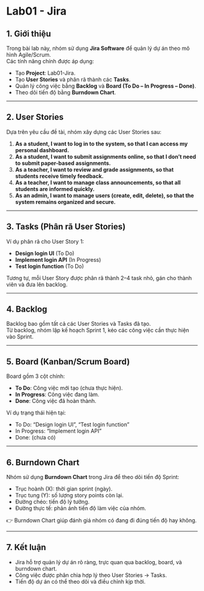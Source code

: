 # Lab01 - Jira

## 1. Giới thiệu
Trong bài lab này, nhóm sử dụng **Jira Software** để quản lý dự án theo mô hình Agile/Scrum.  
Các tính năng chính được áp dụng:
- Tạo **Project**: Lab01-Jira.
- Tạo **User Stories** và phân rã thành các **Tasks**.
- Quản lý công việc bằng **Backlog** và **Board (To Do – In Progress – Done)**.
- Theo dõi tiến độ bằng **Burndown Chart**.

---

## 2. User Stories
Dựa trên yêu cầu đề tài, nhóm xây dựng các User Stories sau:

1. **As a student, I want to log in to the system, so that I can access my personal dashboard.**
2. **As a student, I want to submit assignments online, so that I don’t need to submit paper-based assignments.**
3. **As a teacher, I want to review and grade assignments, so that students receive timely feedback.**
4. **As a teacher, I want to manage class announcements, so that all students are informed quickly.**
5. **As an admin, I want to manage users (create, edit, delete), so that the system remains organized and secure.**

---

## 3. Tasks (Phân rã User Stories)
Ví dụ phân rã cho User Story 1:

- **Design login UI** (To Do)  
- **Implement login API** (In Progress)  
- **Test login function** (To Do)  

Tương tự, mỗi User Story được phân rã thành 2–4 task nhỏ, gán cho thành viên và đưa lên backlog.

---

## 4. Backlog
Backlog bao gồm tất cả các User Stories và Tasks đã tạo.  
Từ backlog, nhóm lập kế hoạch Sprint 1, kéo các công việc cần thực hiện vào Sprint.

---

## 5. Board (Kanban/Scrum Board)
Board gồm 3 cột chính:
- **To Do**: Công việc mới tạo (chưa thực hiện).  
- **In Progress**: Công việc đang làm.  
- **Done**: Công việc đã hoàn thành.  

Ví dụ trạng thái hiện tại:
- To Do: “Design login UI”, “Test login function”  
- In Progress: “Implement login API”  
- Done: (chưa có)

---

## 6. Burndown Chart
Nhóm sử dụng **Burndown Chart** trong Jira để theo dõi tiến độ Sprint:
- Trục hoành (X): thời gian sprint (ngày).  
- Trục tung (Y): số lượng story points còn lại.  
- Đường chéo: tiến độ lý tưởng.  
- Đường thực tế: phản ánh tiến độ làm việc của nhóm.  

👉 Burndown Chart giúp đánh giá nhóm có đang đi đúng tiến độ hay không.

---

## 7. Kết luận
- Jira hỗ trợ quản lý dự án rõ ràng, trực quan qua backlog, board, và burndown chart.  
- Công việc được phân chia hợp lý theo User Stories → Tasks.  
- Tiến độ dự án có thể theo dõi và điều chỉnh kịp thời.


 
 
